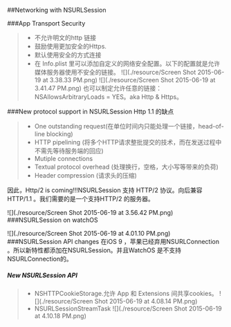 ##Networking with NSURLSession

###App Transport Security
> * 不允许明文的http 链接
> * 鼓励使用更加安全的Https.
> * 默认使用安全的方式连接
> * 在 Info.plist 里可以添加自定义的网络安全配置。以下的配置就是允许媒体服务器使用不安全的链接。
![](./resource/Screen Shot 2015-06-19 at 3.38.33 PM.png)
![](./resource/Screen Shot 2015-06-19 at 3.41.47 PM.png)
也可以制定允许任意的链接：NSAllowsArbitraryLoads = YES。aka Http & Https。

###New protocol support in NSURLSession
Http 1.1 的缺点
> * One outstanding request(在单位时间内只能处理一个链接，head-of-line blocking)
> * HTTP pipelining (将多个HTTP请求整批提交的技术，而在发送过程中不需先等待服务端的回应)
> * Mutiple connections 
> * Textual protocol overhead (处理换行，空格，大小写等带来的负荷)
> * Header compression (请求头的压缩)

因此，Http/2 is coming!!!NSURLSession 支持 HTTP/2 协议。向后兼容HTTP/1.1 。我们需要的是一个支持HTTP/2 的服务器。

![](./resource/Screen Shot 2015-06-19 at 3.56.42 PM.png)
###NSURLSession on watchOS

![](./resource/Screen Shot 2015-06-19 at 4.01.10 PM.png)
###NSURLSession API changes
在iOS 9 ，苹果已经弃用NSURLConnection 。所以新特性都添加在NSURLSession。并且WatchOS 是不支持NSURLConnection的。

##### New NSURLSession API

> * NSHTTPCookieStorage.允许 App 和 Extensions 间共享cookies。
![](./resource/Screen Shot 2015-06-19 at 4.08.14 PM.png)
> * NSURLSessionStreamTask
![](./resource/Screen Shot 2015-06-19 at 4.10.18 PM.png)